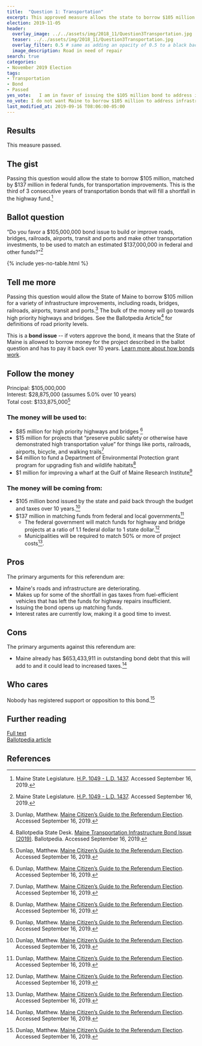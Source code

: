 ```yaml
---
title:  "Question 1: Transportation"
excerpt: This approved measure allows the state to borrow $105 million for transportation improvements.
election: 2019-11-05
header:
  overlay_image: ../../assets/img/2018_11/Question3Transportation.jpg
  teaser: ../../assets/img/2018_11/Question3Transportation.jpg
  overlay_filter: 0.5 # same as adding an opacity of 0.5 to a black background
  image_description: Road in need of repair
search: true
categories:
- November 2019 Election
tags:
- Transportation
- Bond
- Passed
yes_vote:   I am in favor of issuing the $105 million bond to address infrastructure improvements.
no_vote: I do not want Maine to borrow $105 million to address infrastructure improvements.
last_modified_at: 2019-09-16 T08:06:00-05:00
---
```


## Results
This measure passed.

## The gist
Passing this question would allow the state to borrow $105 million, matched by $137 million in federal funds, for transportation improvements. This is the third of 3 consecutive years of transportation bonds that will fill a shortfall in the highway fund.[^1]

## Ballot question
“Do you favor a $105,000,000 bond issue to build or improve roads, bridges, railroads, airports, transit and ports and make other transportation investments, to be used to match an estimated $137,000,000 in federal and other funds?”[^1]

{% include yes-no-table.html %}


## Tell me more
Passing this question would allow the State of Maine to borrow $105 million for a variety of infrastructure improvements, including roads, bridges, railroads, airports, transit and ports.[^3] The bulk of the money will go towards high priority highways and bridges.  See the Ballotpedia Article[^2] for definitions of road priority levels.

This is a **bond issue** -- if voters approve the bond, it means that the State of Maine is allowed to borrow money for the project described in the ballot question and has to pay it back over 10 years. [Learn more about how bonds work](/bonds).

## Follow the money
Principal: $105,000,000
<br>Interest: $28,875,000 (assumes 5.0% over 10 years)
<br>Total cost:  $133,875,000[^3]

### The money will be used to:
* $85 million for high priority highways and bridges [^3]
* $15 million for projects that “preserve public safety or otherwise have demonstrated high transportation value” for things like  ports, railroads, airports, bicycle, and walking trails[^3]
* $4 million to fund a Department of Environmental Protection grant program for upgrading fish and wildlife habitats[^3]
* $1 million for improving a wharf at the Gulf of Maine Research Institute[^3]

### The money will be coming from:
* $105 million bond issued by the state  and paid back through the budget and taxes over 10 years.[^3]  
* $137 million in matching funds from federal and local governments[^3]  
  - The federal government will match funds for highway and bridge projects at a ratio of 1.1 federal dollar to 1 state dollar.[^3]
  - Municipalities will be required to match 50% or more of project costs[^3].

## Pros
The primary arguments for this referendum are:

* Maine's roads and infrastructure are deteriorating.
* Makes up for some of the shortfall in gas taxes from fuel-efficient vehicles that has left the funds for highway repairs insufficient.
* Issuing the bond opens up matching funds.
* Interest rates are currently low, making it a good time to invest.

## Cons
The primary arguments against this referendum are:
* Maine already has $653,433,911 in outstanding bond debt that this will add to and it could lead to increased taxes.[^3]

## Who cares
Nobody has registered support or opposition to this bond.[^3]

## Further reading
[Full text](https://www1.maine.gov/sos/cec/elec/upcoming/pdf/plchap532.pdf)
<br>[Ballotpedia article](https://ballotpedia.org/Maine_Transportation_Infrastructure_Bond_Issue_(2019))

## References
[^1]: Maine State Legislature. [H.P. 1049 - L.D. 1437](https://www1.maine.gov/sos/cec/elec/upcoming/pdf/ld1437.pdf). Accessed September 16, 2019.

[^2]: Ballotpedia State Desk. [Maine Transportation Infrastructure Bond Issue (2019)](https://ballotpedia.org/Maine_Transportation_Infrastructure_Bond_Issue_(2019)). Ballotpedia. Accessed September 16, 2019.

[^3]: Dunlap, Matthew. [Maine Citizen’s Guide to the Referendum Election](https://www.maine.gov/sos/cec/elec/upcoming/pdf/citizensguide19.pdf). Accessed September 16, 2019.
